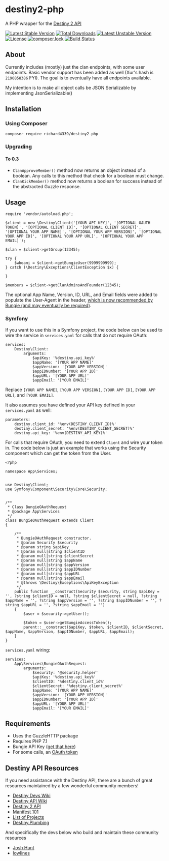 # destiny2-php
A PHP wrapper for the [Destiny 2 API](https://github.com/Bungie-net/api)

[![Latest Stable Version](https://poser.pugx.org/richard4339/destiny2-php/v/stable)](https://packagist.org/packages/richard4339/destiny2-php)
[![Total Downloads](https://poser.pugx.org/richard4339/destiny2-php/downloads)](https://packagist.org/packages/richard4339/destiny2-php)
[![Latest Unstable Version](https://poser.pugx.org/richard4339/destiny2-php/v/unstable)](https://packagist.org/packages/richard4339/destiny2-php)
[![License](https://poser.pugx.org/richard4339/destiny2-php/license)](https://packagist.org/packages/richard4339/destiny2-php)
[![composer.lock](https://poser.pugx.org/richard4339/destiny2-php/composerlock)](https://packagist.org/packages/richard4339/destiny2-php)
[![Build Status](https://travis-ci.org/richard4339/destiny2-php.svg?branch=master)](https://travis-ci.org/richard4339/destiny2-php)

## About
Currently includes (mostly) just the clan endpoints, with some user endpoints. Basic vendor support has been added as well (Xur's hash is ```2190858386``` FYI). The goal is to eventually have all endpoints available.

My intention is to make all object calls be JSON Serializable by implementing JsonSerializable()

## Installation
### Using Composer
```
composer require richard4339/destiny2-php
```

### Upgrading
#### To 0.3
- `ClanApproveMember()` method now returns an object instead of a boolean. Any calls to this method that check for a boolean must change.
- `ClanKickMember()` method now returns a boolean for success instead of the abstracted Guzzle response.

## Usage
```
require 'vendor/autoload.php';

$client = new \Destiny\Client('[YOUR API KEY]', '[OPTIONAL OAUTH TOKEN]', '[OPTIONAL CLIENT ID]', '[OPTIONAL CLIENT SECRET]', '[OPTIONAL YOUR APP NAME]', '[OPTIONAL YOUR APP VERSION]', '[OPTIONAL YOUR APP ID]', '[OPTIONAL YOUR APP URL]', '[OPTIONAL YOUR APP EMAIL]');
  
$clan = $client->getGroup(12345);
  
try {
    $whoami = $client->getBungieUser(9999999999);
} catch (\Destiny\Exceptions\ClientException $x) {
    
}
  
$members = $client->getClanAdminsAndFounder(12345);
```
The optional App Name, Version, ID, URL, and Email fields were added to populate the User-Agent in the header, [which is now recommended by Bungie (and may eventually be required)](https://github.com/Bungie-net/api#are-there-any-restrictions-on-the-api).

### Symfony
If you want to use this in a Symfony project, the code below can be used to wire the service in `services.yaml` for calls that do not require OAuth:
```
services:
    Destiny\Client:
        arguments:
            $apiKey: '%destiny.api_key%'
            $appName: '[YOUR APP NAME]'
            $appVersion: '[YOUR APP VERSION]'
            $appIDNumber: '[YOUR APP ID]'
            $appURL: '[YOUR APP URL]'
            $appEmail: '[YOUR EMAIL]'
```
Replace `[YOUR APP NAME]`, `[YOUR APP VERSION]`, `[YOUR APP ID]`, `[YOUR APP URL]`, and `[YOUR EMAIL]`.

It also assumes you have defined your API key defined in your `services.yaml` as well:
```
parameters:
    destiny.client_id: '%env(DESTINY_CLIENT_ID)%'
    destiny.client_secret: '%env(DESTINY_CLIENT_SECRET)%'
    destiny.api_key: '%env(DESTINY_API_KEY)%'
```

For calls that require OAuth, you need to extend `Client` and wire your token in. The code below is just an example that works using the Security component which can get the token from the User.

```
<?php

namespace App\Services;


use Destiny\Client;
use Symfony\Component\Security\Core\Security;


/**
 * Class BungieOAuthRequest
 * @package App\Services
 */
class BungieOAuthRequest extends Client
{

    /**
     * BungieOAuthRequest constructor.
     * @param Security $security
     * @param string $apiKey
     * @param null|string $clientID
     * @param null|string $clientSecret
     * @param null|string $appName
     * @param null|string $appVersion
     * @param null|string $appIDNumber
     * @param null|string $appURL
     * @param null|string $appEmail
     * @throws \Destiny\Exceptions\ApiKeyException
     */
    public function __construct(Security $security, string $apiKey = '', ?string $clientID = null, ?string $clientSecret = null, ?string $appName = '', ?string $appVersion = '', ?string $appIDNumber = '', ?string $appURL = '', ?string $appEmail = '')
    {
        $user = $security->getUser();

        $token = $user->getBungieAccessToken();
        parent::__construct($apiKey, $token, $clientID, $clientSecret, $appName, $appVersion, $appIDNumber, $appURL, $appEmail);
    }
}
```

`services.yaml` wiring:
```
services:
    App\Services\BungieOAuthRequest:
        arguments:
            $security: '@security.helper'
            $apiKey: '%destiny.api_key%'
            $clientID: '%destiny.client_id%'
            $clientSecret: '%destiny.client_secret%'
            $appName: '[YOUR APP NAME]'
            $appVersion: '[YOUR APP VERSION]'
            $appIDNumber: '[YOUR APP ID]'
            $appURL: '[YOUR APP URL]'
            $appEmail: '[YOUR EMAIL]'
```

## Requirements
- Uses the GuzzleHTTP package
- Requires PHP 7.1
- Bungie API Key ([get that here](https://www.bungie.net/en/Application))
- For some calls, an [OAuth token](https://github.com/Bungie-net/api/wiki/OAuth-Documentation)

## Destiny API Resources
If you need assistance with the Destiny API, there are a bunch of great resources maintained by a few wonderful community members!
- [Destiny Devs Wiki](https://destinydevs.github.io/BungieNetPlatform/)
- [Destiny API Wiki](https://github.com/vpzed/Destiny2-API-Info/wiki)
- [Destiny 2 API](https://github.com/Bungie-net/api)
- [Manifest 101](https://gist.github.com/vpzed/94fc67ddb16c6d2e0494fda4ce6c9a3d)
- [List of Projects](https://gist.github.com/vpzed/2e950d3a00c3539e242f7eb7b4b07288)
- [Destiny.Plumbing](https://destiny.plumbing)

And specifically the devs below who build and maintain these community resources
- [Josh Hunt](https://github.com/joshhunt)
- [lowlines](https://github.com/lowlines)